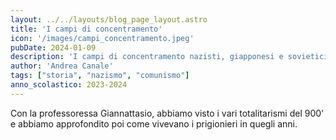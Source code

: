 ```yaml
---
layout: ../../layouts/blog_page_layout.astro
title: 'I campi di concentramento'
icon: '/images/campi_concentramento.jpeg'
pubDate: 2024-01-09
description: 'I campi di concentramento nazisti, giapponesi e sovietici'
author: 'Andrea Canale'
tags: ["storia", "nazismo", "comunismo"]
anno_scolastico: 2023-2024
---
```


Con la professoressa Giannattasio, abbiamo visto i vari totalitarismi del 900' e abbiamo approfondito poi come vivevano i prigionieri in quegli anni. 

